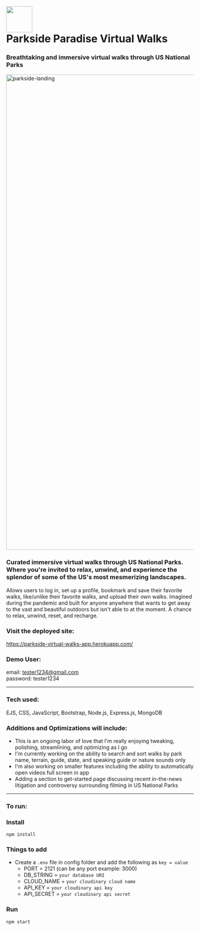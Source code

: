 # <img src="https://user-images.githubusercontent.com/65462564/218569434-57c4efb7-5dda-40a7-88b2-358fbd43bd99.png" width="70"/><br>Parkside Paradise Virtual Walks

### Breathtaking and immersive virtual walks through US National Parks
<img width="1278" alt="parkside-landing" src="https://user-images.githubusercontent.com/65462564/218576517-8a5aeb81-b2b4-4652-a7b4-5a8cc0a12883.png">

### Curated immersive virtual walks through US National Parks. Where you're invited to relax, unwind, and experience the splendor of some of the US's most mesmerizing landscapes.

Allows users to log in, set up a profile, bookmark and save their favorite walks, like/unlike their favorite walks, and upload their own walks. Imagined during the pandemic and built for anyone anywhere that wants to get away to the vast and beautiful outdoors but isn't able to at the moment. A chance to relax, unwind, reset, and recharge. 

### Visit the deployed site:
https://parkside-virtual-walks-app.herokuapp.com/ <br>

### Demo User:
email: tester1234@gmail.com<br>
password: tester1234

---

### Tech used:
EJS, CSS, JavaScript, Bootstrap, Node.js, Express.js, MongoDB

### Additions and Optimizations will include:
- This is an ongoing labor of love that I'm really enjoying tweaking, polishing, streamlining, and optimizing as I go
- I'm currently working on the ability to search and sort walks by park name, terrain, guide, state, and speaking guide or nature sounds only 
- I'm also working on smaller features including the ability to automatically open videos full screen in app
- Adding a section to get-started page discussing recent in-the-news litigation and controversy surrounding filming in US National Parks
---
### To run:

### Install

`npm install`

### Things to add

- Create a `.env` file in config folder and add the following as `key = value`
  - PORT = 2121 (can be any port example: 3000)
  - DB_STRING = `your database URI`
  - CLOUD_NAME = `your cloudinary cloud name`
  - API_KEY = `your cloudinary api key`
  - API_SECRET = `your cloudinary api secret`

### Run

`npm start`
